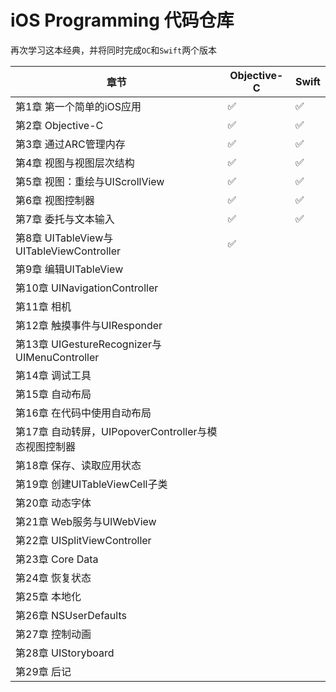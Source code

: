 # iOS Programming 代码仓库
再次学习这本经典，并将同时完成`OC`和`Swift`两个版本



|                     章节                             | Objective-C  | Swift|
|------------------------------------------------------| ------------ | -----|
|第1章 第一个简单的iOS应用                             |      ✅     |   ✅ |
|第2章 Objective-C                                     |      ✅     |   ✅ |
|第3章 通过ARC管理内存                                 |      ✅     |   ✅ |
|第4章 视图与视图层次结构                              |      ✅     |   ✅ |
|第5章 视图：重绘与UIScrollView                        |      ✅     |   ✅ |
|第6章 视图控制器                                      |      ✅     |   ✅ |
|第7章 委托与文本输入                                  |      ✅     |   ✅ |
|第8章 UITableView与UITableViewController              |      ✅     |    |
|第9章 编辑UITableView                                 |           |       |
|第10章 UINavigationController                         |           |       |
|第11章 相机                                           |           |       |
|第12章 触摸事件与UIResponder                          |           |       |
|第13章 UIGestureRecognizer与UIMenuController          |           |       |
|第14章 调试工具                                       |           |       |
|第15章 自动布局                                       |           |       |
|第16章 在代码中使用自动布局                           |           |       |
|第17章 自动转屏，UIPopoverController与模态视图控制器  |           |       |
|第18章 保存、读取应用状态                             |           |       |
|第19章 创建UITableViewCell子类                        |           |       |
|第20章 动态字体                                       |           |       |
|第21章 Web服务与UIWebView                             |           |       |
|第22章 UISplitViewController                          |           |       |
|第23章 Core Data                                      |           |       |
|第24章 恢复状态                                       |           |       |
|第25章 本地化                                         |           |       |
|第26章 NSUserDefaults                                 |           |       |
|第27章 控制动画                                       |           |       |
|第28章 UIStoryboard                                   |           |       |
|第29章 后记                                           |           |       |
